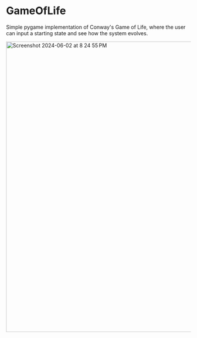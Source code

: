 # GameOfLife
Simple pygame implementation of Conway's Game of Life, where the user can input a starting state and see how the system evolves.

<img width="792" alt="Screenshot 2024-06-02 at 8 24 55 PM" src="https://github.com/harishk30/GameOfLife/assets/68821641/5092e4d7-356d-4752-984c-51fee7aa2dd4">
